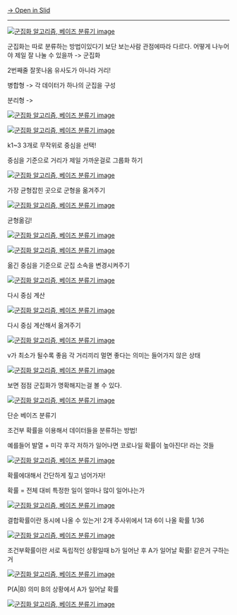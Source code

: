 [→ Open in Slid](https://slid.cc/vdocs/e3a7a7cbd8f6439485fd405ce0372b3f)


---

[![군집화 알고리즘, 베이즈 분류기    image](https://slid-capture.s3.ap-northeast-2.amazonaws.com/public/pdf_upload/73d99a410ab9449e947738389c0a5b46/0059_15a35e2a8a9e44d8abef9a8f257e43b5.png)](undefined)


군집화는 따로 분류하는 방법이있다기 보단 보는사람 관점에따라 다르다. 어떻게 나누어야 제일 잘 나눌 수 있을까 -> 군집화


2번째줄 잘못나옴 유사도가 아니라 거리!


병합형 -> 각 데이터가 하나의 군집을 구성


분리형 ->




[![군집화 알고리즘, 베이즈 분류기    image](https://slid-capture.s3.ap-northeast-2.amazonaws.com/public/pdf_upload/73d99a410ab9449e947738389c0a5b46/0060_062792533705479fb365639c7ae4aab3.png)](undefined)




[![군집화 알고리즘, 베이즈 분류기    image](https://slid-capture.s3.ap-northeast-2.amazonaws.com/public/pdf_upload/73d99a410ab9449e947738389c0a5b46/0061_4b7474e3ba974c78872c8fecc8319284.png)](undefined)


k1~3 3개로 무작위로 중심을 선택!


중심을 기준으로 거리가 제일 가까운걸로 그룹화 하기




[![군집화 알고리즘, 베이즈 분류기    image](https://slid-capture.s3.ap-northeast-2.amazonaws.com/public/pdf_upload/73d99a410ab9449e947738389c0a5b46/0062_855a938b88fc499091278a37186534e6.png)](undefined)


가장 균형잡힌 곳으로 군형을 옮겨주기




[![군집화 알고리즘, 베이즈 분류기    image](https://slid-capture.s3.ap-northeast-2.amazonaws.com/public/pdf_upload/73d99a410ab9449e947738389c0a5b46/0063_b3900bdb06024f818cc1d48ec2c38647.png)](undefined)


균형옮김!




[![군집화 알고리즘, 베이즈 분류기    image](https://slid-capture.s3.ap-northeast-2.amazonaws.com/public/pdf_upload/73d99a410ab9449e947738389c0a5b46/0064_ce9bee8e62f24a1ca9ff2e7b5d71295f.png)](undefined)




[![군집화 알고리즘, 베이즈 분류기    image](https://slid-capture.s3.ap-northeast-2.amazonaws.com/public/pdf_upload/73d99a410ab9449e947738389c0a5b46/0065_8ca497c18fc5448b961ada8af6b2ac77.png)](undefined)


옮긴 중심을 기준으로 군집 소속을 변경시켜주기




[![군집화 알고리즘, 베이즈 분류기    image](https://slid-capture.s3.ap-northeast-2.amazonaws.com/public/pdf_upload/73d99a410ab9449e947738389c0a5b46/0066_bdb3709d395b4992ac4f98e9f386fa6d.png)](undefined)


다시 중심 계산




[![군집화 알고리즘, 베이즈 분류기    image](https://slid-capture.s3.ap-northeast-2.amazonaws.com/public/pdf_upload/73d99a410ab9449e947738389c0a5b46/0067_7027c89036b34d2880eefd7178d3e60d.png)](undefined)


다시 중심 계산해서 옮겨주기




[![군집화 알고리즘, 베이즈 분류기    image](https://slid-capture.s3.ap-northeast-2.amazonaws.com/public/pdf_upload/73d99a410ab9449e947738389c0a5b46/0068_18cabfd92db949f095175f53be64de06.png)](undefined)


v가 최소가 될수록 좋음 각 거리끼리 멀면 좋다는 의미는 들어가지 않은 상태




[![군집화 알고리즘, 베이즈 분류기    image](https://slid-capture.s3.ap-northeast-2.amazonaws.com/public/pdf_upload/73d99a410ab9449e947738389c0a5b46/0069_21c86ec20b554be7b126e6af3f12f2c2.png)](undefined)


보면 점점 군집화가 명확해지는걸 볼 수 있다.

[![군집화 알고리즘, 베이즈 분류기    image](https://slid-capture.s3.ap-northeast-2.amazonaws.com/public/pdf_upload/73d99a410ab9449e947738389c0a5b46/0070_608aa1647f524f8bbf7c04aa16258fef.png)](undefined)


단순 베이즈 분류기


조건부 확률을 이용해서 데이터들을 분류하는 방법!


예를들어 발열 + 미각 후각 저하가 일어나면 코로나일 확률이 높아진다! 라는 것들




[![군집화 알고리즘, 베이즈 분류기    image](https://slid-capture.s3.ap-northeast-2.amazonaws.com/public/pdf_upload/73d99a410ab9449e947738389c0a5b46/0071_7f73af1931034f64ab0deb963cf9933e.png)](undefined)


확률에대해서 간단하게 짚고 넘어가자!


확률 = 전체 대비 특정한 일이 얼마나 많이 일어나는가




[![군집화 알고리즘, 베이즈 분류기    image](https://slid-capture.s3.ap-northeast-2.amazonaws.com/public/pdf_upload/73d99a410ab9449e947738389c0a5b46/0072_3479ccd551cf42adbf5f88d0f0de410a.png)](undefined)


결합확률이란 동시에 나올 수 있는거! 2개 주사위에서 1과 6이 나올 확률 1/36




[![군집화 알고리즘, 베이즈 분류기    image](https://slid-capture.s3.ap-northeast-2.amazonaws.com/public/pdf_upload/73d99a410ab9449e947738389c0a5b46/0073_0a6b693b3f2040d8b96d5592df4b24e1.png)](undefined)


조건부확률이란 서로 독립적인 상황일때 b가 일어난 후 A가 일어날 확률! 같은거 구하는거




[![군집화 알고리즘, 베이즈 분류기    image](https://slid-capture.s3.ap-northeast-2.amazonaws.com/public/pdf_upload/73d99a410ab9449e947738389c0a5b46/0074_b68329a42d1c469aab54319842834cc9.png)](undefined)


P(A|B) 의미 B의 상황에서 A가 일어날 확률







[![군집화 알고리즘, 베이즈 분류기    image](https://slid-capture.s3.ap-northeast-2.amazonaws.com/public/pdf_upload/73d99a410ab9449e947738389c0a5b46/0075_e5aab5c093fe4448898725d79563042b.png)](undefined)



